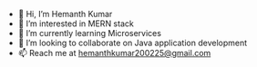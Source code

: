 - 👋 Hi, I’m Hemanth Kumar
- 👀 I’m interested in MERN stack
- 🌱 I’m currently learning Microservices
- 💞️ I’m looking to collaborate on Java application development
- 📫 Reach me at hemanthkumar200225@gmail.com

<!---
HemanthKumar200225/HemanthKumar200225 is a ✨ special ✨ repository because its `README.md` (this file) appears on your GitHub profile.
You can click the Preview link to take a look at your changes.
--->
